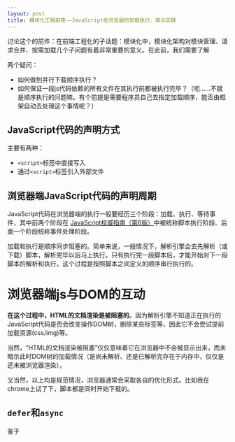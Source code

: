 ```yaml
---
layout: post
title: 模块化工程前夜——JavaScript在浏览器的加载执行、库与实践
---
```


讨论这个的前件：在前端工程化的子话题：模块化中，模块化架构对模块管理、请求合并、按需加载几个子问题有着非常重要的意义。在此前，我们需要了解

两个疑问：

* 如何做到并行下载顺序执行？
* 如何保证一段js代码依赖的所有文件在其执行前都被执行完毕？（呃……不就是顺序执行的问题嘛。有个前提是需要程序员自己去指定加载顺序，能否由框架自动去处理这个事情呢？）

## JavaScript代码的声明方式

主要有两种：

* `<script>`标签中直接写入
* 通过`<script>`标签引入外部文件

## 浏览器端JavaScript代码的声明周期

JavaScript代码在浏览器端的执行一般要经历三个阶段：加载、执行、等待事件，其中前两个阶段在 [JavaScript权威指南（第6版）](link)中被统称脚本执行阶段、后面一个阶段统称事件处理阶段。

加载和执行是顺序同步阻塞的。简单来说，一般情况下，解析引擎会去先解析（或下载）脚本，解析完毕以后马上执行。只有执行完一段脚本后，才能开始对下一段脚本的解析和执行，这个过程是按照脚本之间定义的顺序串行执行的。

# 浏览器端js与DOM的互动

**在这个过程中，HTML的文档渲染是被阻塞的**。因为解析引擎不知道正在执行的JavaScript代码是否会改变操作DOM树，删除某些标签等，因此它不会尝试提前加载资源(css/img)等。

当然，“HTML的文档渲染被阻塞”仅仅意味着它在浏览器中不会被显示出来，而未暗示此时DOM树的加载情况（是尚未解析、还是已解析完存在于内存中，仅仅是还未被浏览器渲染）。

又当然，以上均是规范情况，浏览器通常会采取各自的优化形式。比如我在chrome上试了下，脚本都是同时开始下载的。

## `defer`和`async`

鉴于